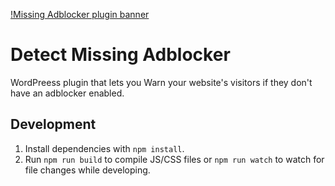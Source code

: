 [!Missing Adblocker plugin banner](https://raw.githubusercontent.com/fourtonfish/detect-missing-adblocker/master/assets/banner-1544x500.png)

# Detect Missing Adblocker

WordPreess plugin that lets you Warn your website's visitors if they don't have an adblocker enabled.

## Development

1. Install dependencies with `npm install`.
2. Run `npm run build` to compile JS/CSS files or `npm run watch` to watch for file changes while developing.
